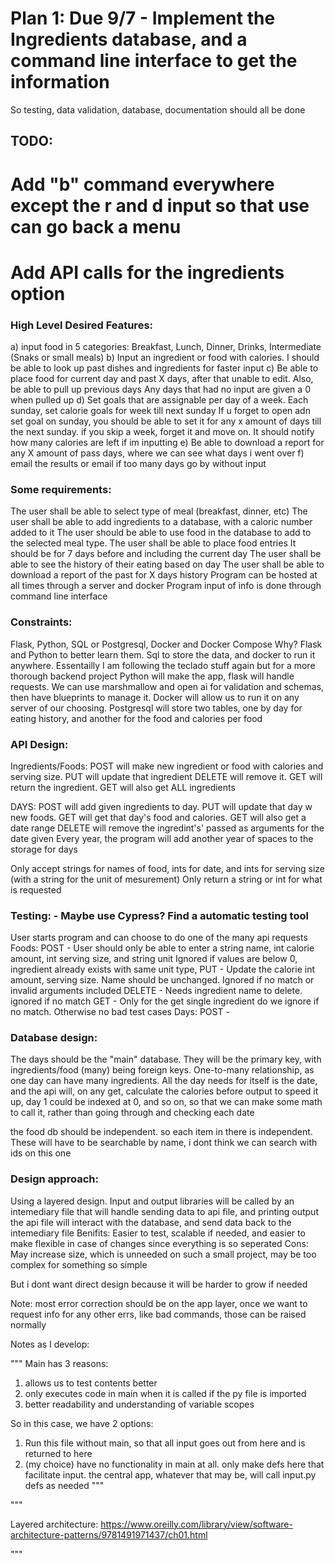 # Plan 1: Due 9/7 - Implement the Ingredients database, and a command line interface to get the information  
So testing, data validation, database, documentation should all be done 


## TODO: 
# Add "b" command everywhere except the r and d input so that use can go back a menu 
# Add API calls for the ingredients option 

### High Level Desired Features: 
a) input food in 5 categories: Breakfast, Lunch, Dinner, Drinks, Intermediate (Snaks or small meals) 
b) Input an ingredient or food with calories. 
	I should be able to look up past dishes and ingredients for faster input 
c) Be able to place food for current day and past X days, after that unable to edit. Also, be able to pull up previous days
	Any days that had no input are given a 0 when pulled up 
d) Set goals that are assignable per day of a week. Each sunday, set calorie goals for week till next sunday
	If u forget to open adn set goal on sunday, you should be able to set it for any x amount of days till the next 
	sunday. if you skip a week, forget it and move on. 
	It should notify how many calories are left if im inputting 
e) Be able to download a report for any X amount of pass days, where we can see what days i went over 
f) email the results or email if too many days go by without input 

### Some requirements: 
The user shall be able to select type of meal (breakfast, dinner, etc)
The user shall be able to add ingredients to a database, with a caloric number added to it
The user should be able to use food in the database to add to the selected meal type. 
The user shall be able to place food entries 
	It should be for 7 days before and including the current day 
The user shall be able to see the history of their eating
	 based on day 
The user shall be able to download a report of the past 
	for X days history 
Program can be hosted at all times through a server and docker
Program input of info is done through command line interface 

### Constraints: 
Flask, Python, SQL or Postgresql, Docker and Docker Compose
	Why?
		Flask and Python to better learn them. Sql to store the data, and docker to run it anywhere. Essentailly
		I am following the teclado stuff again but for a more thorough backend project 
Python will make the app, flask will handle requests. We can use marshmallow and open ai for validation and schemas, then 
have blueprints to manage it. Docker will allow us to run it on any server of our choosing. Postgresql will store two tables, 
one by day for eating history, and another for the food and calories per food 

### API Design: 

Ingredients/Foods: POST will make new ingredient or food with calories and serving size. PUT will update that ingredient
DELETE will remove it. GET will return the ingredient. GET will also get ALL ingredients

DAYS: POST will add given ingredients to day. PUT will update that day w new foods. GET will get that day's food and calories. GET will also get a date range 
DELETE will remove the ingredint's' passed as arguments for the date given 
Every year, the program will add another year of spaces to the storage for days

Only accept strings for names of food, ints for date, and ints for serving size (with a string for the unit of mesurement) 
Only return a string or int for what is requested 

### Testing: - Maybe use Cypress? Find a automatic testing tool 
User starts program and can choose to do one of the many api requests 
Foods: 
	POST - User should only be able to enter a string name, int calorie amount, int serving size, and string unit 
	       Ignored if values are below 0, ingredient already exists with same unit type, 
	PUT - Update the calorie int amount, serving size. Name should be unchanged. Ignored if no match or invalid arguments included 
	DELETE - Needs ingredient name to delete. ignored if no match 
	GET - Only for the get single ingredient do we ignore if no match. Otherwise no bad test cases 
Days:
	POST - 

### Database design:
The days should be the "main" database. They will be the primary key, with ingredients/food (many) being foreign keys. One-to-many relationship, as
one day can have many ingredients. All the day needs for itself is the date, and the api will, on any get, calculate the calories before output
to speed it up, day 1 could be indexed at 0, and so on, so that we can make some math to call it, rather than going through and checking each date

the food db should be independent. so each item in there is independent. These will have to be searchable by name, i dont think we can search with 
ids on this one 


### Design approach: 
Using a layered design. 
Input and output libraries will be called by an intemediary file that will handle sending data to api file, and printing output 
the api file will interact with the database, and send data back to the intemediary file 
Benifits: Easier to test, scalable if needed, and easier to make flexible in case of changes since everything is so seperated 
Cons: May increase size, which is unneeded on such a small project, may be too complex for something so simple 

But i dont want direct design because it will be harder to grow if needed 

Note: most error correction should be on the app layer, once we want to request info 
for any other errs, like bad commands, those can be raised normally 




Notes as I develop: 

"""
Main has 3 reasons: 
1. allows us to test contents better 
2. only executes code in main when it is called if the py file is imported 
3. better readability and understanding of variable scopes 

So in this case, we have 2 options: 
1. Run this file without main, so that all input goes out from here and is returned to here 
2. (my choice) have no functionality in main at all. only make defs here that facilitate input. the central app, whatever that may be, will call input.py defs as needed 
"""

"""

Layered architecture: https://www.oreilly.com/library/view/software-architecture-patterns/9781491971437/ch01.html

"""
